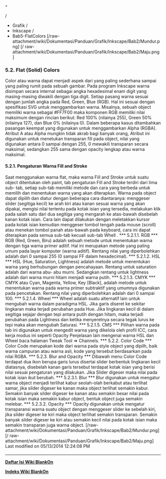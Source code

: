 

    *









  /


  * Grafik  /
  * Inkscape  /
  * Bab5-FlatColors
[/raw-attachment/wiki/Dokumentasi/Panduan/Grafik/Inkscape/Bab2/Mundur.png] [/
raw-attachment/wiki/Dokumentasi/Panduan/Grafik/Inkscape/Bab2/Maju.png]
### 5.2. Flat (Solid) Colors
Color atau warna dapat menjadi aspek dari yang paling sederhana sampai yang
paling rumit pada sebuah gambar. Pada program Inkscape warna disimpan secara
internal sebagai angka hexadesimal enam digit yang masing-masing diwakili
dengan tiga digit. Setiap pasang warna sesuai dengan jumlah angka pada Red,
Green, Blue (RGB). Hal ini sesuai dengan spesifikasi SVG untuk menggambarkan
warna. Misalnya, sebuah object memiliki warna sebagai #FF7F00 maka komponen RGB
memiliki nilai maksimum dengan rincian berikut: Red 100% (nilainya 255), Green
50% (nilainya 127), dan Blue 0% (nilainya 0). Dalam beberapa kasus ditambahkan
pasangan keempat yang digunakan untuk menggambarkan Alpha (RGBA). Atribut A
atau Alpha mungkin tidak akrab bagi banyak orang, Atribut ini digunakan untuk
menetukan transparan fill pada object, nilai yang digunakan antara 0 sampai
dengan 255, 0 mewakili transparan secara maksimal, sedangkan 255 sama dengan
opacity lengkap atau warna maksimal.
#### 5.2.1. Pengaturan Warna Fill and Stroke
Saat menggunakan warna flat, maka warna Fill and Stroke untuk suatu object
ditentukan oleh paint, tab pengaturan Fill and Stroke terdiri dari lima sub-
tab, setiap sub-tab memiliki metode dan cara yang berbeda untuk memilih dan
menentukan warna yang akan diterapkan. Warna pada object dapat dipilih dan
diatur dengan beberapa cara diantaranya: menggeser slider (segitiga kecil) ke
arah kiri atau kanan sesuai warna yang akan dipakai, mengisi nilai tertentu
pada kotak isian yang tersedia, melakukan klik pada salah satu dari dua
segitiga yang mengarah ke atas-bawah disebelah kanan kotak isian. Cara lain
dapat dilakukan dengan meletakkan kursor pada kotak isian kemudian menggeser
tombol tengah pada mouse (scroll) atau menekan tombol panah atas-bawah pada
keyboard, cara ini dapat diterapkan pada semua sub-tab kecuali sub-tab Whell .
*** 5.2.1.1. RGB ***
RGB (Red, Green, Biru) adalah sebuah metode untuk menentukan warna dengan tiga
warna primer aditif. Hal ini merupakan metode yang paling umum pada layar
komputer (warna aditif). Rentang nilai yang diperbolehkan adalah dari 0 sampai
255 (0 sampai FF dalam hexadecimal).
*** 5.2.1.2. HSL ***
HSL (Hue, Saturation, Lightness) adalah metode untuk menentukan warna yang
berhubungan dengan pencahayaan. Rentang untuk saturation adalah dari warna abu-
abu murni. Sedangkan rentang untuk lightness adalah dari warna murni hitam
menjadi warna putih.
*** 5.2.1.3. CMYK ***
CMYK atau Cyan, Magenta, Yellow, Key [Black], adalah metode untuk menentukan
warna pada warna primer subtraktif yang umumnya digunakan pada pencetakan.
Rentang nilai yang diperbolehkan adalah dari 0 sampai 100.
*** 5.2.1.4. Wheel ***
Wheel adalah suatu alternatif lain untuk mengubah warna dalam paradigma HSL.
Jika garis diseret ke sekitar lingkaran maka terjadi perubahan pada Hue. Jika
lingkaran kecil di dalam segitiga sejajar dengan tepi antara putih dengan
hitam, maka terjadi perubahan pada Lightness dan ketika menyeretnya secara
tegak lurus ke tepi maka akan mengubah Saturasi.
*** 5.2.1.5. CMS ***
Pilihan warna pada tab ini digunakan untuk mengedit warna yang dikelola oleh
profil ICC, cara kerja modus ini seperti Opacity
Penjelasan lain mengenai warna HSL dan Wheel baca halaman Tweak Tool =>
Channels.
*** 5.2.2. Color Code ***
Color Code merupakan kode dari warna pada style object yang dipilh, baik warna
campuran atau warna asli, kode yang tersebut berdasarkan pada nilai RGBA.
*** 5.2.3. Blur and Opacity ***
Dibawah menu Color Code terdapat dua ikon berupa garis lurus disertai slider
berbentuk lingkaran kecil diatasnya, disebelah kanan garis tersebut terdapat
kotak isian yang berisi nilai sesuai pengaturan yang dilakukan. Jika Slider
digeser maka nilai pada kotak isian ikut berubah.
*** 5.2.3.1. Blur ***
Blur digunakan untuk mengatur warna object menjadi terlihat kabur seolah-olah
berkabut atau terlihat samar, jika silder digeser ke kanan maka object terlihat
semakin kabur. Semakin banyak silder digeser ke kanan atau semakin besar nilai
pada kotak isian maka semakin kabur object, bentuk object juga semakin melebar.
*** 5.2.3.2. Opacity ***
Opacity digunakan untuk mengatur transparansi warna suatu object dengan
menggeser slider ke sebelah kiri, jika silder digeser ke kiri maka object
terlihat semakin transparan. Semakin banyak silder digeser ke kiri atau semakin
kecil nilai pada kotak isian maka semakin transparan juga warna object.
[/raw-attachment/wiki/Dokumentasi/Panduan/Grafik/Inkscape/Bab2/Mundur.png] [/
raw-attachment/wiki/Dokumentasi/Panduan/Grafik/Inkscape/Bab2/Maju.png]
Last modified on 05/13/2014 12:24:08 PM
#### 
    
 
 
 
 
 
---
[**Daftar Isi Wiki BlankOn**](/DaftarIsi/README.md)
 
[**Indeks Wiki BlankOn**](/Indeks.md)
